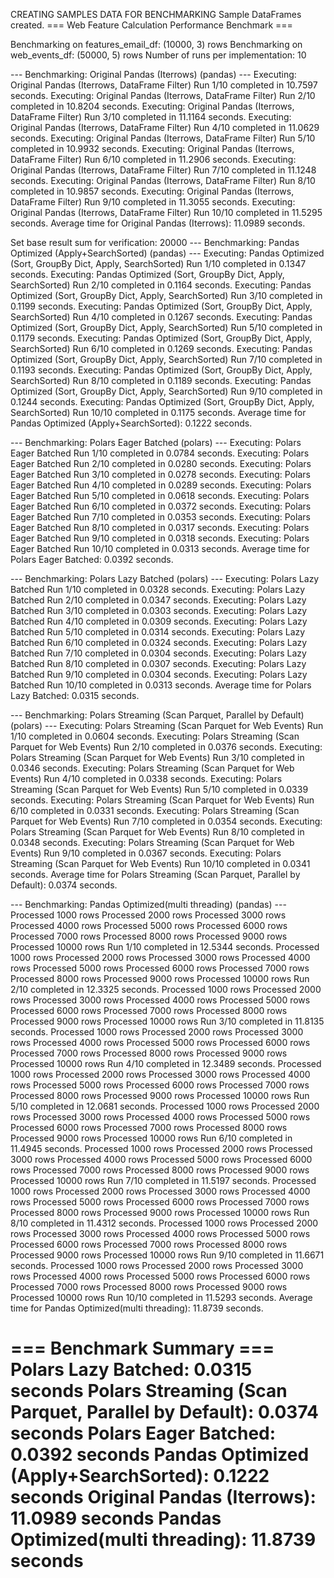 CREATING SAMPLES DATA FOR BENCHMARKING
Sample DataFrames created.
=== Web Feature Calculation Performance Benchmark ===

Benchmarking on features_email_df: (10000, 3) rows
Benchmarking on web_events_df: (50000, 5) rows
Number of runs per implementation: 10

--- Benchmarking: Original Pandas (Iterrows) (pandas) ---
Executing: Original Pandas (Iterrows, DataFrame Filter)
Run 1/10 completed in 10.7597 seconds.
Executing: Original Pandas (Iterrows, DataFrame Filter)
Run 2/10 completed in 10.8204 seconds.
Executing: Original Pandas (Iterrows, DataFrame Filter)
Run 3/10 completed in 11.1164 seconds.
Executing: Original Pandas (Iterrows, DataFrame Filter)
Run 4/10 completed in 11.0629 seconds.
Executing: Original Pandas (Iterrows, DataFrame Filter)
Run 5/10 completed in 10.9932 seconds.
Executing: Original Pandas (Iterrows, DataFrame Filter)
Run 6/10 completed in 11.2906 seconds.
Executing: Original Pandas (Iterrows, DataFrame Filter)
Run 7/10 completed in 11.1248 seconds.
Executing: Original Pandas (Iterrows, DataFrame Filter)
Run 8/10 completed in 10.9857 seconds.
Executing: Original Pandas (Iterrows, DataFrame Filter)
Run 9/10 completed in 11.3055 seconds.
Executing: Original Pandas (Iterrows, DataFrame Filter)
Run 10/10 completed in 11.5295 seconds.
Average time for Original Pandas (Iterrows): 11.0989 seconds.

Set base result sum for verification: 20000
--- Benchmarking: Pandas Optimized (Apply+SearchSorted) (pandas) ---
Executing: Pandas Optimized (Sort, GroupBy Dict, Apply, SearchSorted)
Run 1/10 completed in 0.1347 seconds.
Executing: Pandas Optimized (Sort, GroupBy Dict, Apply, SearchSorted)
Run 2/10 completed in 0.1164 seconds.
Executing: Pandas Optimized (Sort, GroupBy Dict, Apply, SearchSorted)
Run 3/10 completed in 0.1199 seconds.
Executing: Pandas Optimized (Sort, GroupBy Dict, Apply, SearchSorted)
Run 4/10 completed in 0.1267 seconds.
Executing: Pandas Optimized (Sort, GroupBy Dict, Apply, SearchSorted)
Run 5/10 completed in 0.1179 seconds.
Executing: Pandas Optimized (Sort, GroupBy Dict, Apply, SearchSorted)
Run 6/10 completed in 0.1269 seconds.
Executing: Pandas Optimized (Sort, GroupBy Dict, Apply, SearchSorted)
Run 7/10 completed in 0.1193 seconds.
Executing: Pandas Optimized (Sort, GroupBy Dict, Apply, SearchSorted)
Run 8/10 completed in 0.1189 seconds.
Executing: Pandas Optimized (Sort, GroupBy Dict, Apply, SearchSorted)
Run 9/10 completed in 0.1244 seconds.
Executing: Pandas Optimized (Sort, GroupBy Dict, Apply, SearchSorted)
Run 10/10 completed in 0.1175 seconds.
Average time for Pandas Optimized (Apply+SearchSorted): 0.1222 seconds.

--- Benchmarking: Polars Eager Batched (polars) ---
Executing: Polars Eager Batched
Run 1/10 completed in 0.0784 seconds.
Executing: Polars Eager Batched
Run 2/10 completed in 0.0280 seconds.
Executing: Polars Eager Batched
Run 3/10 completed in 0.0278 seconds.
Executing: Polars Eager Batched
Run 4/10 completed in 0.0289 seconds.
Executing: Polars Eager Batched
Run 5/10 completed in 0.0618 seconds.
Executing: Polars Eager Batched
Run 6/10 completed in 0.0372 seconds.
Executing: Polars Eager Batched
Run 7/10 completed in 0.0353 seconds.
Executing: Polars Eager Batched
Run 8/10 completed in 0.0317 seconds.
Executing: Polars Eager Batched
Run 9/10 completed in 0.0318 seconds.
Executing: Polars Eager Batched
Run 10/10 completed in 0.0313 seconds.
Average time for Polars Eager Batched: 0.0392 seconds.

--- Benchmarking: Polars Lazy Batched (polars) ---
Executing: Polars Lazy Batched
Run 1/10 completed in 0.0328 seconds.
Executing: Polars Lazy Batched
Run 2/10 completed in 0.0347 seconds.
Executing: Polars Lazy Batched
Run 3/10 completed in 0.0303 seconds.
Executing: Polars Lazy Batched
Run 4/10 completed in 0.0309 seconds.
Executing: Polars Lazy Batched
Run 5/10 completed in 0.0314 seconds.
Executing: Polars Lazy Batched
Run 6/10 completed in 0.0324 seconds.
Executing: Polars Lazy Batched
Run 7/10 completed in 0.0304 seconds.
Executing: Polars Lazy Batched
Run 8/10 completed in 0.0307 seconds.
Executing: Polars Lazy Batched
Run 9/10 completed in 0.0304 seconds.
Executing: Polars Lazy Batched
Run 10/10 completed in 0.0313 seconds.
Average time for Polars Lazy Batched: 0.0315 seconds.

--- Benchmarking: Polars Streaming (Scan Parquet, Parallel by Default) (polars) ---
Executing: Polars Streaming (Scan Parquet for Web Events)
Run 1/10 completed in 0.0604 seconds.
Executing: Polars Streaming (Scan Parquet for Web Events)
Run 2/10 completed in 0.0376 seconds.
Executing: Polars Streaming (Scan Parquet for Web Events)
Run 3/10 completed in 0.0346 seconds.
Executing: Polars Streaming (Scan Parquet for Web Events)
Run 4/10 completed in 0.0338 seconds.
Executing: Polars Streaming (Scan Parquet for Web Events)
Run 5/10 completed in 0.0339 seconds.
Executing: Polars Streaming (Scan Parquet for Web Events)
Run 6/10 completed in 0.0331 seconds.
Executing: Polars Streaming (Scan Parquet for Web Events)
Run 7/10 completed in 0.0354 seconds.
Executing: Polars Streaming (Scan Parquet for Web Events)
Run 8/10 completed in 0.0348 seconds.
Executing: Polars Streaming (Scan Parquet for Web Events)
Run 9/10 completed in 0.0367 seconds.
Executing: Polars Streaming (Scan Parquet for Web Events)
Run 10/10 completed in 0.0341 seconds.
Average time for Polars Streaming (Scan Parquet, Parallel by Default): 0.0374 seconds.

--- Benchmarking: Pandas Optimized(multi threading) (pandas) ---
Processed 1000 rows
Processed 2000 rows
Processed 3000 rows
Processed 4000 rows
Processed 5000 rows
Processed 6000 rows
Processed 7000 rows
Processed 8000 rows
Processed 9000 rows
Processed 10000 rows
Run 1/10 completed in 12.5344 seconds.
Processed 1000 rows
Processed 2000 rows
Processed 3000 rows
Processed 4000 rows
Processed 5000 rows
Processed 6000 rows
Processed 7000 rows
Processed 8000 rows
Processed 9000 rows
Processed 10000 rows
Run 2/10 completed in 12.3325 seconds.
Processed 1000 rows
Processed 2000 rows
Processed 3000 rows
Processed 4000 rows
Processed 5000 rows
Processed 6000 rows
Processed 7000 rows
Processed 8000 rows
Processed 9000 rows
Processed 10000 rows
Run 3/10 completed in 11.8135 seconds.
Processed 1000 rows
Processed 2000 rows
Processed 3000 rows
Processed 4000 rows
Processed 5000 rows
Processed 6000 rows
Processed 7000 rows
Processed 8000 rows
Processed 9000 rows
Processed 10000 rows
Run 4/10 completed in 12.3489 seconds.
Processed 1000 rows
Processed 2000 rows
Processed 3000 rows
Processed 4000 rows
Processed 5000 rows
Processed 6000 rows
Processed 7000 rows
Processed 8000 rows
Processed 9000 rows
Processed 10000 rows
Run 5/10 completed in 12.0681 seconds.
Processed 1000 rows
Processed 2000 rows
Processed 3000 rows
Processed 4000 rows
Processed 5000 rows
Processed 6000 rows
Processed 7000 rows
Processed 8000 rows
Processed 9000 rows
Processed 10000 rows
Run 6/10 completed in 11.4945 seconds.
Processed 1000 rows
Processed 2000 rows
Processed 3000 rows
Processed 4000 rows
Processed 5000 rows
Processed 6000 rows
Processed 7000 rows
Processed 8000 rows
Processed 9000 rows
Processed 10000 rows
Run 7/10 completed in 11.5197 seconds.
Processed 1000 rows
Processed 2000 rows
Processed 3000 rows
Processed 4000 rows
Processed 5000 rows
Processed 6000 rows
Processed 7000 rows
Processed 8000 rows
Processed 9000 rows
Processed 10000 rows
Run 8/10 completed in 11.4312 seconds.
Processed 1000 rows
Processed 2000 rows
Processed 3000 rows
Processed 4000 rows
Processed 5000 rows
Processed 6000 rows
Processed 7000 rows
Processed 8000 rows
Processed 9000 rows
Processed 10000 rows
Run 9/10 completed in 11.6671 seconds.
Processed 1000 rows
Processed 2000 rows
Processed 3000 rows
Processed 4000 rows
Processed 5000 rows
Processed 6000 rows
Processed 7000 rows
Processed 8000 rows
Processed 9000 rows
Processed 10000 rows
Run 10/10 completed in 11.5293 seconds.
Average time for Pandas Optimized(multi threading): 11.8739 seconds.

=== Benchmark Summary ===
Polars Lazy Batched: 0.0315 seconds
Polars Streaming (Scan Parquet, Parallel by Default): 0.0374 seconds
Polars Eager Batched: 0.0392 seconds
Pandas Optimized (Apply+SearchSorted): 0.1222 seconds
Original Pandas (Iterrows): 11.0989 seconds
Pandas Optimized(multi threading): 11.8739 seconds
=========================
